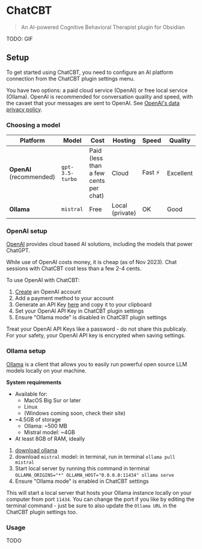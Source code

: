 # ChatCBT

> An AI-powered Cognitive Behavioral Therapist plugin for Obsidian

TODO: GIF

## Setup

To get started using ChatCBT, you need to configure an AI platform connection from the ChatCBT plugin settings menu.

You have two options: a paid cloud service (OpenAI) or free local service (Ollama). OpenAI is recommended for conversation quality and speed, with the cavaet that your messages are sent to OpenAI. See [OpenAI's data privacy policy](https://openai.com/policies/privacy-policy).

### Choosing a model

| Platform                 | Model           | Cost                                  | Hosting         | Speed   | Quality   |
| ------------------------ | --------------- | ------------------------------------- | --------------- | ------- | --------- |
| **OpenAI** (recommended) | `gpt-3.5-turbo` | Paid (less than a few cents per chat) | Cloud           | Fast ⚡ | Excellent |
| **Ollama**               | `mistral`       | Free                                  | Local (private) | OK      | Good      |

### OpenAI setup

[OpenAI](https://openai.com/about) provides cloud based AI solutions, including the models that power ChatGPT.

While use of OpenAI costs money, it is cheap (as of Nov 2023). Chat sessions with ChatCBT cost less than a few 2-4 cents.

To use OpenAI with ChatCBT:

1. [Create](https://auth0.openai.com/u/signup) an OpenAI account
2. Add a payment method to your account
3. Generate an API Key [here](https://platform.openai.com/api-keys) and copy it to your clipboard
4. Set your OpenAI API Key in ChatCBT plugin settings
5. Ensure "Ollama mode" is disabled in ChatCBT plugin settings

Treat your OpenAI API Keys like a password - do not share this publicaly. For your safety, your OpenAI API key is encrypted when saving settings.

### Ollama setup

[Ollama](https://ollama.ai/) is a client that allows you to easily run powerful open source LLM models locally on your machine.

**System requirements**

- Available for:
  - MacOS Big Sur or later
  - Linux
  - (Windows coming soon, check their site)
- ~4.5GB of storage
  - Ollama: ~500 MB
  - Mistral model: ~4GB
- At least 8GB of RAM, ideally

1. [download ollama](https://ollama.ai/)
2. download `mistral` model: in terminal, run in terminal `ollama pull mistral`
3. Start local server by running this command in terminal `OLLAMA_ORIGINS="*" OLLAMA_HOST="0.0.0.0:11434" ollama serve`
4. Ensure "Ollama mode" is enabled in ChatCBT settings

This will start a local server that hosts your Ollama instance locally on your computer from port `11434`. You can change the port if you like by editing the terminal command - just be sure to also update the `Ollama URL` in the ChatCBT plugin settings too.

### Usage

TODO
